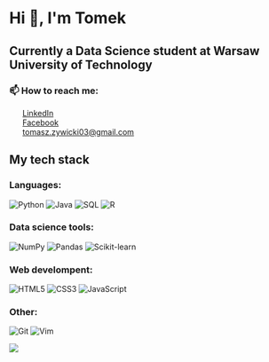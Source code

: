 <h1>Hi 👋, I'm Tomek</h1>
<h2>Currently a Data Science student at Warsaw University of Technology</h2>
<h3>📫 How to reach me:</h3>
<ul>
    <a href="https://www.linkedin.com/in/tomasz-zywicki/">LinkedIn</a>
    <br>
    <a href="https://www.facebook.com/duzaklata">Facebook</a>
    <br>
    <a href="https://www.gmail.com">tomasz.zywicki03@gmail.com</a>
    <br>
</ul>
<h2 id="stack">My tech stack</h2>
<h3>Languages:</h3>
<div id="languages">
    <img src="https://img.shields.io/badge/Python-3776AB?style=for-the-badge&logo=python&logoColor=white" alt="Python">
    <img src="https://img.shields.io/badge/Java-007396?style=for-the-badge&logo=java&logoColor=white" alt="Java">
    <img src="https://img.shields.io/badge/SQL-4479A1?style=for-the-badge&logo=postgresql&logoColor=white" alt="SQL">
    <img src="https://img.shields.io/badge/R-276DC3?style=for-the-badge&logo=r&logoColor=white" alt="R">
</div>
<h3>Data science tools:</h3>
<div id="data-science">
    <img src="https://img.shields.io/badge/NumPy-013243?style=for-the-badge&logo=numpy&logoColor=white" alt="NumPy">
    <img src="https://img.shields.io/badge/Pandas-150458?style=for-the-badge&logo=pandas&logoColor=white" alt="Pandas">
    <img src="https://img.shields.io/badge/Scikit%20learn-F7931E?style=for-the-badge&logo=scikit-learn&logoColor=white" alt="Scikit-learn">
</div>
<h3>Web develompent:</h3>
<div id="web">
    <img src="https://img.shields.io/badge/HTML5-E34F26?style=for-the-badge&logo=html5&logoColor=white" alt="HTML5">
    <img src="https://img.shields.io/badge/CSS3-1572B6?style=for-the-badge&logo=css3&logoColor=white" alt="CSS3">
    <img src="https://img.shields.io/badge/JavaScript-F7DF1E?style=for-the-badge&logo=javascript&logoColor=black" alt="JavaScript">
</div>
<h3>Other:</h3>
<div>
    <img src="https://img.shields.io/badge/Git-F05032?style=for-the-badge&logo=git&logoColor=white" alt="Git">
    <img src="https://img.shields.io/badge/Vim-019733?style=for-the-badge&logo=vim&logoColor=white" alt="Vim">
</div>

![](https://hit.yhype.me/github/profile?user_id=147525982)
